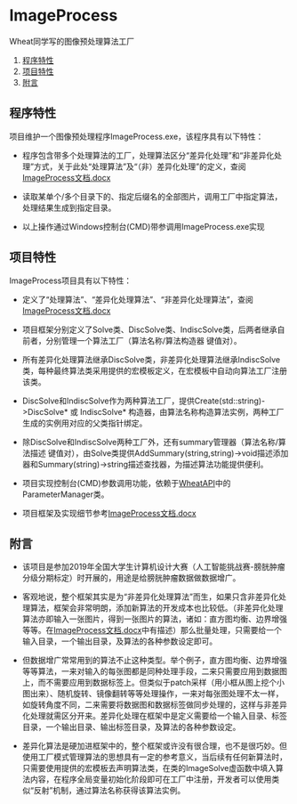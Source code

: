 # ImageProcess
Wheat同学写的图像预处理算法工厂

1. [程序特性](#程序特性)
2. [项目特性](#项目特性)
3. [附言](#附言)

## 程序特性
项目维护一个图像预处理程序ImageProcess.exe，该程序具有以下特性：

- 程序包含带多个处理算法的工厂，处理算法区分“差异化处理”和“非差异化处理”方式，关于此处“处理算法”及“（非）差异化处理”的定义，查阅[ImageProcess文档.docx](ImageProcess文档.docx)

- 读取某单个/多个目录下的、指定后缀名的全部图片，调用工厂中指定算法，处理结果生成到指定目录。

- 以上操作通过Windows控制台(CMD)带参调用ImageProcess.exe实现

## 项目特性
ImageProcess项目具有以下特性：

- 定义了“处理算法”、“差异化处理算法”、“非差异化处理算法”，查阅[ImageProcess文档.docx](ImageProcess文档.docx)

- 项目框架分别定义了Solve类、DiscSolve类、IndiscSolve类，后两者继承自前者，分别管理一个算法工厂（算法名称/算法构造器 键值对）。

- 所有差异化处理算法继承DiscSolve类，非差异化处理算法继承IndiscSolve类，每种最终算法类采用提供的宏模板定义，在宏模板中自动向算法工厂注册该类。

- DiscSolve和IndiscSolve作为两种算法工厂，提供Create(std::string)->DiscSolve* 或 IndiscSolve* 构造器，由算法名称构造算法实例，两种工厂生成的实例用对应的父类指针绑定。

- 除DiscSolve和IndiscSolve两种工厂外，还有summary管理器（算法名称/算法描述 键值对），由Solve类提供AddSummary(string,string)->void描述添加器和Summary(string)->string描述查找器，为描述算法功能提供便利。

- 项目实现控制台(CMD)参数调用功能，依赖于[WheatAPI](https://github.com/Wheat2018/WheatAPI)中的ParameterManager类。

- 项目框架及实现细节参考[ImageProcess文档.docx](ImageProcess文档.docx)

## 附言
- 该项目是参加2019年全国大学生计算机设计大赛（人工智能挑战赛-膀胱肿瘤分级分期标定）时开展的，用途是给膀胱肿瘤数据做数据增广。

- 客观地说，整个框架其实是为“非差异化处理算法”而生，如果只含非差异化处理算法，框架会非常明朗，添加新算法的开发成本也比较低。（非差异化处理算法亦即输入一张图片，得到一张图片的算法，诸如：直方图均衡、边界增强等等。在[ImageProcess文档.docx](ImageProcess文档.docx)中有描述）那么批量处理，只需要给一个输入目录，一个输出目录，及算法的各种参数设定即可。

- 但数据增广常常用到的算法不止这种类型。举个例子，直方图均衡、边界增强等等算法，一来对输入的每张图都是同种处理手段，二来只需要应用到数据图上，而不需要应用到数据标签上。但类似于patch采样（用小框从图上挖个小图出来）、随机旋转、镜像翻转等等处理操作，一来对每张图处理不太一样，如旋转角度不同，二来需要将数据图和数据标签做同步处理的，这样与非差异化处理就需区分开来。差异化处理在框架中是定义需要给一个输入目录、标签目录，一个输出目录、输出标签目录，及算法的各种参数设定。

- 差异化算法是硬加进框架中的，整个框架或许没有很合理，也不是很巧妙。但使用工厂模式管理算法的思想具有一定的参考意义，当后续有任何新算法时，只需要使用提供的宏模板去声明算法类，在类的ImageSolve虚函数中填入算法内容，在程序全局变量初始化阶段即可在工厂中注册，开发者可以使用类似“反射”机制，通过算法名称获得该算法实例。
